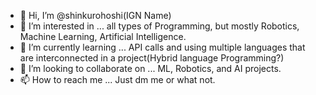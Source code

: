 - 👋 Hi, I’m @shinkurohoshi(IGN Name)
- 👀 I’m interested in ... all types of Programming, but mostly Robotics, Machine Learning, Artificial Intelligence.
- 🌱 I’m currently learning ... API calls and using multiple languages that are interconnected in a project(Hybrid language Programming?)
- 💞️ I’m looking to collaborate on ... ML, Robotics, and AI projects.
- 📫 How to reach me ... Just dm me or what not.

<!---
shinkurohoshi/shinkurohoshi is a ✨ special ✨ repository because its `README.md` (this file) appears on your GitHub profile.
You can click the Preview link to take a look at your changes.
--->
